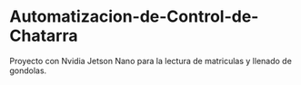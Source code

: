 # Automatizacion-de-Control-de-Chatarra
Proyecto con Nvidia Jetson Nano para la lectura de matriculas y llenado de gondolas.
